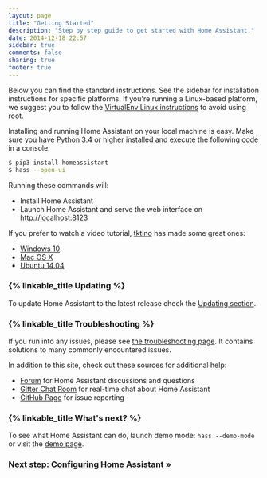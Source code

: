```yaml
---
layout: page
title: "Getting Started"
description: "Step by step guide to get started with Home Assistant."
date: 2014-12-18 22:57
sidebar: true
comments: false
sharing: true
footer: true
---
```


Below you can find the standard instructions. See the sidebar for installation instructions for specific platforms. If you're running a Linux-based platform, we suggest you to follow the [VirtualEnv Linux instructions] to avoid using root.

[Virtualenv Linux instructions]: /getting-started/installation-virtualenv/

Installing and running Home Assistant on your local machine is easy. Make sure you have [Python 3.4 or higher](https://www.python.org/downloads/) installed and execute the following code in a console:

```bash
$ pip3 install homeassistant
$ hass --open-ui
```

Running these commands will:

 - Install Home Assistant
 - Launch Home Assistant and serve the web interface on [http://localhost:8123](http://localhost:8123)

If you prefer to watch a video tutorial, [tktino](https://github.com/tktino) has made some great ones:

 - [Windows 10](https://www.youtube.com/watch?v=X27eVvuqwnY)
 - [Mac OS X](https://www.youtube.com/watch?v=hej6ipN86ls)
 - [Ubuntu 14.04](https://www.youtube.com/watch?v=SXaAG1lGNH0)

### {% linkable_title Updating %}

To update Home Assistant to the latest release check the [Updating section](/getting-started/updating/).

### {% linkable_title Troubleshooting %}

If you run into any issues, please see [the troubleshooting page](/getting-started/troubleshooting/). It contains solutions to many commonly encountered issues.

In addition to this site, check out these sources for additional help:

 - [Forum](https://community.home-assistant.io) for Home Assistant discussions and questions
 - [Gitter Chat Room](https://gitter.im/home-assistant/home-assistant) for real-time chat about Home Assistant
 - [GitHub Page](https://github.com/home-assistant/home-assistant/issues) for issue reporting

### {% linkable_title What's next? %}

To see what Home Assistant can do, launch demo mode: `hass --demo-mode` or visit the [demo page](/demo).

### [Next step: Configuring Home Assistant &raquo;](/getting-started/configuration/)
